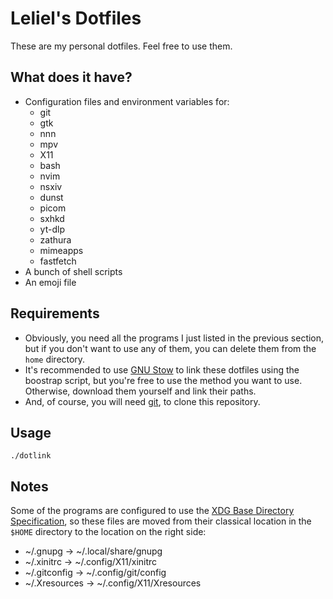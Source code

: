 # Leliel's Dotfiles
These are my personal dotfiles. Feel free to use them.

## What does it have?
- Configuration files and environment variables for:
    - git
    - gtk
    - nnn
    - mpv
    - X11
    - bash
    - nvim
    - nsxiv
    - dunst
    - picom
    - sxhkd
    - yt-dlp
    - zathura
    - mimeapps
    - fastfetch
- A bunch of shell scripts
- An emoji file

## Requirements
- Obviously, you need all the programs I just listed in the previous section, but if you don't want to use any of them, you can delete them from the `home` directory.
- It's recommended to use [GNU Stow](https://www.gnu.org/software/stow) to link these dotfiles using the boostrap script, but you're free to use the method you want to use. Otherwise, download them yourself and link their paths.
- And, of course, you will need [git](https://git-scm.com), to clone this repository.

## Usage
```
./dotlink
```

## Notes
Some of the programs are configured to use the [XDG Base Directory Specification](https://specifications.freedesktop.org/basedir-spec/latest), so these files are moved from their classical location in the `$HOME` directory to the location on the right side:
- ~/.gnupg -> ~/.local/share/gnupg
- ~/.xinitrc -> ~/.config/X11/xinitrc
- ~/.gitconfig -> ~/.config/git/config
- ~/.Xresources -> ~/.config/X11/Xresources
